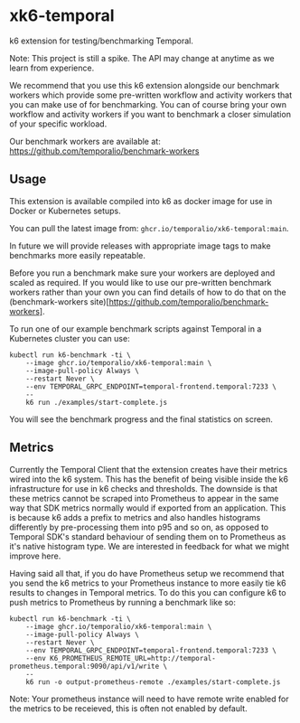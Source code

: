 # xk6-temporal

k6 extension for testing/benchmarking Temporal.

Note: This project is still a spike. The API may change at anytime as we learn from experience.

We recommend that you use this k6 extension alongside our benchmark workers which provide some pre-written workflow and activity workers that you can make use of for benchmarking. You can of course bring your own workflow and activity workers if you want to benchmark a closer simulation of your specific workload.

Our benchmark workers are available at: https://github.com/temporalio/benchmark-workers

## Usage

This extension is available compiled into k6 as docker image for use in Docker or Kubernetes setups.

You can pull the latest image from: `ghcr.io/temporalio/xk6-temporal:main`.

In future we will provide releases with appropriate image tags to make benchmarks more easily repeatable.

Before you run a benchmark make sure your workers are deployed and scaled as required. If you would like to use our pre-written benchmark workers rather than your own you can find details of how to do that on the (benchmark-workers site)[https://github.com/temporalio/benchmark-workers].

To run one of our example benchmark scripts against Temporal in a Kubernetes cluster you can use:

```
kubectl run k6-benchmark -ti \
    --image ghcr.io/temporalio/xk6-temporal:main \
    --image-pull-policy Always \
    --restart Never \
    --env TEMPORAL_GRPC_ENDPOINT=temporal-frontend.temporal:7233 \
    --
    k6 run ./examples/start-complete.js
```

You will see the benchmark progress and the final statistics on screen.

## Metrics

Currently the Temporal Client that the extension creates have their metrics wired into the k6 system. This has the benefit of being visible inside the k6 infrastructure for use in k6 checks and thresholds. The downside is that these metrics cannot be scraped into Prometheus to appear in the same way that SDK metrics normally would if exported from an application. This is because k6 adds a prefix to metrics and also handles histograms differently by pre-processing them into p95 and so on, as opposed to Temporal SDK's standard behaviour of sending them on to Prometheus as it's native histogram type. We are interested in feedback for what we might improve here.

Having said all that, if you do have Prometheus setup we recommend that you send the k6 metrics to your Prometheus instance to more easily tie k6 results to changes in Temporal metrics. To do this you can configure k6 to push metrics to Prometheus by running a benchmark like so:

```
kubectl run k6-benchmark -ti \
    --image ghcr.io/temporalio/xk6-temporal:main \
    --image-pull-policy Always \
    --restart Never \
    --env TEMPORAL_GRPC_ENDPOINT=temporal-frontend.temporal:7233 \
    --env K6_PROMETHEUS_REMOTE_URL=http://temporal-prometheus.temporal:9090/api/v1/write \
    --
    k6 run -o output-prometheus-remote ./examples/start-complete.js
```

Note: Your prometheus instance will need to have remote write enabled for the metrics to be receieved, this is often not enabled by default.
